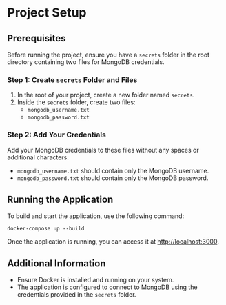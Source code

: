 # Project Setup

## Prerequisites
Before running the project, ensure you have a `secrets` folder in the root directory containing two files for MongoDB credentials.

### Step 1: Create `secrets` Folder and Files
1. In the root of your project, create a new folder named `secrets`.
2. Inside the `secrets` folder, create two files:
   - `mongodb_username.txt`
   - `mongodb_password.txt`

### Step 2: Add Your Credentials
Add your MongoDB credentials to these files without any spaces or additional characters:
- `mongodb_username.txt` should contain only the MongoDB username.
- `mongodb_password.txt` should contain only the MongoDB password.

## Running the Application
To build and start the application, use the following command:

```
docker-compose up --build
```

Once the application is running, you can access it at [http://localhost:3000](http://localhost:3000).

## Additional Information
- Ensure Docker is installed and running on your system.
- The application is configured to connect to MongoDB using the credentials provided in the `secrets` folder.
``` 
